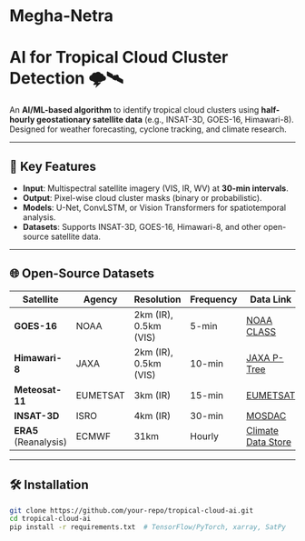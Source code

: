 # Megha-Netra
# AI for Tropical Cloud Cluster Detection 🌩️🛰️

An **AI/ML-based algorithm** to identify tropical cloud clusters using **half-hourly geostationary satellite data** (e.g., INSAT-3D, GOES-16, Himawari-8). Designed for weather forecasting, cyclone tracking, and climate research.

---

## 📌 Key Features
- **Input**: Multispectral satellite imagery (VIS, IR, WV) at **30-min intervals**.
- **Output**: Pixel-wise cloud cluster masks (binary or probabilistic).
- **Models**: U-Net, ConvLSTM, or Vision Transformers for spatiotemporal analysis.
- **Datasets**: Supports INSAT-3D, GOES-16, Himawari-8, and other open-source satellite data.

---

## 🌐 Open-Source Datasets
| Satellite  | Agency | Resolution | Frequency | Data Link |
|------------|--------|------------|-----------|-----------|
| **GOES-16** | NOAA | 2km (IR), 0.5km (VIS) | 5-min | [NOAA CLASS](https://www.avl.class.noaa.gov/) |
| **Himawari-8** | JAXA | 2km (IR), 0.5km (VIS) | 10-min | [JAXA P-Tree](https://www.eorc.jaxa.jp/ptree/) |
| **Meteosat-11** | EUMETSAT | 3km (IR) | 15-min | [EUMETSAT](https://data.eumetsat.int/) |
| **INSAT-3D** | ISRO | 4km (IR) | 30-min | [MOSDAC](https://mosdac.gov.in/) |
| **ERA5** (Reanalysis) | ECMWF | 31km | Hourly | [Climate Data Store](https://cds.climate.copernicus.eu/) |

---

## 🛠️ Installation
```bash
git clone https://github.com/your-repo/tropical-cloud-ai.git
cd tropical-cloud-ai
pip install -r requirements.txt  # TensorFlow/PyTorch, xarray, SatPy